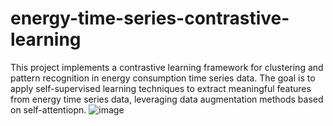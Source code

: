 # energy-time-series-contrastive-learning
This project implements a contrastive learning framework for clustering and pattern recognition in energy consumption time series data. The goal is to apply self-supervised learning techniques to extract meaningful features from energy time series data, leveraging data augmentation methods based on self-attentiopn.
![image](https://github.com/user-attachments/assets/483a689b-e27d-4d49-87aa-dbe84dd27b46)
